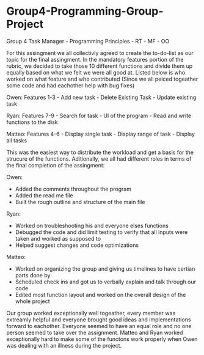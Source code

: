 # Group4-Programming-Group-Project
Group 4 Task Manager - Programming Principles - RT - MF - OO

  For this assingment we all collectivly agreed to create the to-do-list as our topic for the final assingment.
  In the mandatory features portion of the rubric, we decided to take those 10 different functions and divide them up
  equally based on what we felt we were all good at. Listed below is who worked on what feature and who contributed
  (Since we all peiced togeather some code and had eachother help with bug fixes)
  
  Owen:
    Features 1-3
    - Add new task
    - Delete Existing Task
    - Update existing task
  
  Ryan:
    Features 7-9
      - Search for task
      - UI of the program
      - Read and write functions
        to the disk
     
  
  Matteo:
   Features 4-6
      - Display single task
      - Display range of task
      - Display all tasks
   
  This was the easiest way to distribute the workload and get a basis for the strucure of the functions.
  Aditionally, we all had different roles in terms of the final completion of the assingment:
  
  Owen:
   - Added the comments throughout the program
   - Added the read me file
   - Built the rough outline and structure of the main file
  
  Ryan:
   - Worked on troubleshooting his and everyone elses functions
   - Debugged the code and did limit testing to verify that
     all inputs were taken and worked as supposed to 
   - Helped suggest changes and code optimizations
  
  Matteo:
   - Worked on organizing the group and giving us timelines to have certian parts done by
   - Scheduled check ins and got us to verbally explain and talk through our code
   - Edited most function layout and worked on the overall design of the whole project

Our group worked exceptionally well togeather, every member was extreamly helpful and everyone brought good ideas
and implementations forward to eachother. Everyone seemed to have an equal role and no one person seemed to take over the assignment. 
Matteo and Ryan worked exceptionally hard to make some of the functons work properly when Owen was dealing with an illness during the
project. 
